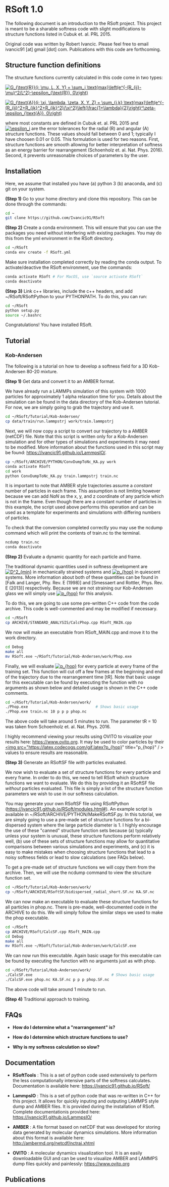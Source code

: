 # RSoft 1.0

The following document is an introduction to the RSoft project. This 
project is meant to be a sharable softness code with slight 
modifications to structure functions listed in Cubuk et. al. PRL 2015.

Original code was written by Robert Ivancic. Please feel free to email
ivancic91 [at] gmail [dot] com. Publications with this code are
forthcoming.

## Structure function definitions

The structure functions currently calculated in this code come in two 
types:

<a href="https://www.codecogs.com/eqnedit.php?latex=G_{\text{R}}(i;&space;\mu,&space;L,&space;X,&space;Y)&space;=&space;\sum_j&space;\text{max}\left(e^{-(R_{ij}-\mu)^2/L^2}-\epsilon_{\text{R}},&space;0\right)" target="_blank"><img src="https://latex.codecogs.com/gif.latex?G_{\text{R}}(i;&space;\mu,&space;L,&space;X,&space;Y)&space;=&space;\sum_j&space;\text{max}\left(e^{-(R_{ij}-\mu)^2/L^2}-\epsilon_{\text{R}},&space;0\right)" title="G_{\text{R}}(i; \mu, L, X, Y) = \sum_j \text{max}\left(e^{-(R_{ij}-\mu)^2/L^2}-\epsilon_{\text{R}}, 0\right)" /></a>

<a href="https://www.codecogs.com/eqnedit.php?latex=G_{\text{A}}(i;&space;\xi,&space;\lambda,&space;\zeta,&space;X,&space;Y,&space;Z)&space;=&space;\sum_{j,k}&space;\text{max}\left(e^{-(R_{ij}^2&plus;R_{jk}^2&plus;R_{ik}^2)/\xi^2}\left(\frac{1&plus;\lambda}{2}\right)^\zeta-\epsilon_{\text{A}},&space;0\right)" target="_blank"><img src="https://latex.codecogs.com/gif.latex?G_{\text{A}}(i;&space;\xi,&space;\lambda,&space;\zeta,&space;X,&space;Y,&space;Z)&space;=&space;\sum_{j,k}&space;\text{max}\left(e^{-(R_{ij}^2&plus;R_{jk}^2&plus;R_{ik}^2)/\xi^2}\left(\frac{1&plus;\lambda}{2}\right)^\zeta-\epsilon_{\text{A}},&space;0\right)" title="G_{\text{A}}(i; \xi, \lambda, \zeta, X, Y, Z) = \sum_{j,k} \text{max}\left(e^{-(R_{ij}^2+R_{jk}^2+R_{ik}^2)/\xi^2}\left(\frac{1+\lambda}{2}\right)^\zeta-\epsilon_{\text{A}}, 0\right)" /></a>

where most constants are defined in Cubuk et. al. PRL 2015 and <a href="https://www.codecogs.com/eqnedit.php?latex=\epsilon_i" target="_blank"><img src="https://latex.codecogs.com/gif.latex?\epsilon_i" title="\epsilon_i" /></a> are the error tolerances for the radial (R) and angular (A) structure functions. These values should fall between 0 and 1; typically I have choosen 0.01 or 0.05. This formulation is used for two reasons. First, structure functions are smooth allowing for better interpretation of softness as an energy barrier for rearrangement (Schoenholz et. al. Nat. Phys. 2016). Second, it prevents unreasonable choices of parameters by the user.

## Installation

Here, we assume that installed you have (a) python 3 (b) anaconda, and
(c) git on your system.

**(Step 1)** Go to your home directory and clone this repository. This
can be done through the commands:

```bash
cd ~
git clone https://github.com/Ivancic91/RSoft
``` 

**(Step 2)** Create a conda environment. This will ensure that you can use
the packages you need without interfering with existing packages. You
may do this from the yml environment in the RSoft directory.

```bash
cd ~/RSoft
conda env create -f RSoft.yml
```

Make sure installation completed correctly by reading the conda output. 
To activate/deactive the RSoft environment, use the commands:

```bash
conda activate RSoft # For MacOS, use `source activate RSoft`
conda deactivate
```

**(Step 3)** Link c++ libraries, include the c++ headers, and add 
~/RSoft/RSoftPython to your PYTHONPATH. To do this, you can run:

```bash
cd ~/RSoft
python setup.py
source ~/.bashrc
```

Congratulations! You have installed RSoft.

## Tutorial

### Kob-Andersen

The following is a tutorial on how to develop a softness field for a
3D Kob-Andersen 80-20 mixture. 

**(Step 1)** Get data and convert it to an AMBER format. 

We have already run a LAMMPs simulation of this system with 1000 
particles for approximately 1 alpha relaxation time for you. Details
about the simulation can be found in the data directory of the
Kob-Andersen tutorial. For now, we are simply going to grab the 
trajectory and use it.

```bash
cd ~/RSoft/Tutorial/Kob-Andersen/
cp data/train/run.lammpstrj work/train.lammpstrj
```

Next, we will now copy a script to convert our trajectory to a AMBER 
(netCDF) file. Note that this script is written only for a Kob-Andersen
simulation and for other types of simulations and experiments it
may need to be modified. More information about the functions used in
this script may be found: https://ivancic91.github.io/LammpsIO/.

```bash
cp ~/RSoft/ARCHIVE/PYTHON/ConvDumpToNc_KA.py work
conda activate RSoft
cd work
python ConvDumpToNc_KA.py train.lammpstrj train.nc
``` 

It is important to note that AMBER style trajectories assume a 
*constant* number of particles in each frame. This assumption is not
limiting however because we can add *NaN* as the x, y, and z coordinate
of any particle which is not in the frame. Even though there are a 
constant number of particles in this example, the script used above
performs this operation and can be used as a template for experiments
and simulations with differing numbers of particles.

To check that the conversion completed correctly you may use the 
ncdump command which will print the contents of train.nc to the 
terminal.

```bash
ncdump train.nc
conda deactivate
```

**(Step 2)** Evaluate a dynamic quantity for each particle and frame.

The traditional dynamic quantities used in softness development are 
<a href="https://www.codecogs.com/eqnedit.php?latex=D^2_{min}" target="_blank"><img src="https://latex.codecogs.com/gif.latex?D^2_{min}" title="D^2_{min}" /></a>
in mechanically strained systems and <a href="https://www.codecogs.com/eqnedit.php?latex=p_{hop}" target="_blank"><img src="https://latex.codecogs.com/gif.latex?p_{hop}" title="p_{hop}" /></a>
in quiescent systems. More information about both of these quantities
can be found in [Falk and Langer, Phy. Rev. E (1998)] and 
[Smessaert and Rottler, Phys. Rev. E (2013)] respectively. Because we
are not straining our Kob-Andersen glass we will simply use 
<a href="https://www.codecogs.com/eqnedit.php?latex=p_{hop}" target="_blank"><img src="https://latex.codecogs.com/gif.latex?p_{hop}" title="p_{hop}" /></a>
for this analysis.

To do this, we are going to use some pre-written C++ code from the code
archive. This code is well-commented and may be modified if necessary.

```bash
cd ~/RSoft
cp ARCHIVE/STANDARD_ANALYSIS/CalcPhop.cpp RSoft_MAIN.cpp
```

We now will make an executable from RSoft_MAIN.cpp and move it to the 
work directory.

```bash
cd Debug
make all
mv RSoft.exe ~/RSoft/Tutorial/Kob-Andersen/work/Phop.exe
``` 

Finally, we will evaluate <a href="https://www.codecogs.com/eqnedit.php?latex=p_{hop}" target="_blank"><img src="https://latex.codecogs.com/gif.latex?p_{hop}" title="p_{hop}" /></a>
for every particle at every frame of the training set. This function 
will cut off a few frames at the beginning and end of the trajectory
due to the rearrangement time [tR]. Note that basic usage for this 
executable can be found by executing the function with no arguments 
as shown below and detailed usage is shown in the C++ code comments. 

```bash
cd ~/RSoft/Tutorial/Kob-Andersen/work/
./Phop.exe                              # Shows basic usage
./Phop.exe train.nc 10 p p p phop.nc
```

The above code will take around 5 minutes to run. The parameter tR = 10
was taken from Schoenholz et. al. Nat. Phys. 2016.

I highly recommend viewing your results using OVITO to visualize your 
results here: https://www.ovito.org. It may be used to color particles
by their  <a href="https://www.codecogs.com/eqnedit.php?latex=p_{hop}" t    arget="_blank"><img src="https://latex.codecogs.com/gif.latex?p_{hop}" title="p_{hop}" /    ></a>
values to ensure results are reasonable.

**(Step 3)** Generate an RSoftSF file *with* particles evaluated.

We now wish to evaluate a set of structure functions for every particle
and every frame. In order to do this, we need to tell RSoft which 
structure functions we want to evaluate. We do this by providing it an
RSoftSF file *without* particles evaluated. This file is simply a list
of the structure function parameters we wish to use in our softness 
calculation.

You may generate your own RSoftSF file using RSoftPython 
(https://ivancic91.github.io/RSoft/modules.html#). An example script is
available in ~/RSoft/ARCHIVE/PYTHON/MakeRSoftSF.py. In this tutorial,
we are simply going to use a pre-made set of structure functions for a
bi-dispersed system where the large particle diameter is 1. I
highly encourage the use of these "canned" structure function sets 
because (a) typically unless your system is unusual, these 
structure functions perform relatively well, (b) use of these sets of 
structure functions may allow for quantitative comparisons between 
various simulations and experiments, and (c) it is easy to make 
mistakes when choosing structure functions that lead to a noisy 
softness fields or lead to slow calculations (see FAQs below).

To get a pre-made set of structure functions we will copy them from 
the archive. Then, we will use the ncdump command to view the structure
function set.

```bash
cd ~/RSoft/Tutorial/Kob-Andersen/work/
cp ~/RSoft/ARCHIVE/RSoftSF/bidispersed_radial_short.SF.nc KA.SF.nc
```

We can now make an executable to evaluate these structure functions 
for all particles in phop.nc. There is pre-made, well-documented code
in the ARCHIVE to do this. We will simply follow the similar steps we
used to make the phop executable.

```bash
cd ~/RSoft
cp ARCHIVE/RSoft/CalcSF.cpp RSoft_MAIN.cpp
cd Debug
make all
mv RSoft.exe ~/RSoft/Tutorial/Kob-Andersen/work/CalcSF.exe
```

We can now run this executable. Again basic usage for this
executable can be found by executing the function with no arguments
just as with phop.

```bash
cd ~/RSoft/Tutorial/Kob-Andersen/work/
./CalcSF.exe                                   # Shows basic usage
./CalcSF.exe phop.nc KA.SF.nc p p p phop.SF.nc
```

The above code will take around 1 minute to run.


**(Step 4)** Traditional approach to training.


## FAQs

- **How do I determine what a "rearrangement" is?**

- **How do I determine which structure functions to use?**

- **Why is my softness calculation so slow?**

## Documentation

- **RSoftTools** : This is a set of python code used extensively to perform the less computationally intensive parts of the softness calculates. Documentation is available here: https://ivancic91.github.io/RSoft/

- **LammpsIO** : This is a set of python code that was re-written in C++ for this project. It allows for quickly inputing and outputing LAMMPS style dump and AMBER files. It is provided during the installation of RSoft. Complete documentationis provided here: https://ivancic91.github.io/LammpsIO/

- **AMBER** : A file format based on netCDF that was developed for storing data generated by molecular dynamics simulations. More information about this format is available here: http://ambermd.org/netcdf/nctraj.xhtml

- **OVITO** : A molecular dynamics visualization tool. It is an easily downloadable GUI and can be used to visualize AMBER and LAMMPS dump files quickly and painlessly: https://www.ovito.org

## Publications

